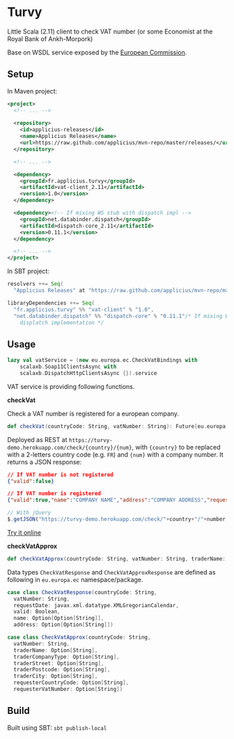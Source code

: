 # Turvy

Little Scala (2.11) client to check VAT number (or some Economist at the Royal Bank of Ankh-Morpork)

Base on WSDL service exposed by the [European Commission](http://europa.eu/youreurope/business/vat-customs/check-number-vies/).

## Setup

In Maven project:

```xml
<project>
  <!-- ... -->
  
  <repository>
    <id>applicius-releases</id>
    <name>Applicius Releases</name>
    <url>https://raw.github.com/applicius/mvn-repo/master/releases/</url>
  </repository>

  <!-- ... -->

  <dependency>
    <groupId>fr.applicius.turvy</groupId>
    <artifactId>vat-client_2.11</artifactId>
    <version>1.0</version>
  </dependency>

  <dependency><!-- If mixing WS stub with dispatch impl -->
    <groupId>net.databinder.dispatch</groupId>
    <artifactId>dispatch-core_2.11</artifactId>
    <version>0.11.1</version>
  </dependency>

  <!-- ... -->
</project>
```

In SBT project:

```scala
resolvers ++= Seq(
  "Applicius Releases" at "https://raw.github.com/applicius/mvn-repo/master/releases/")

libraryDependencies ++= Seq(
  "fr.applicius.turvy" %% "vat-client" % "1.0",
  "net.databinder.dispatch" %% "dispatch-core" % "0.11.1"/* If mixing WS with
    displatch implementation */
```

## Usage

```scala
lazy val vatService = (new eu.europa.ec.CheckVatBindings with
    scalaxb.Soap11ClientsAsync with
    scalaxb.DispatchHttpClientsAsync {}).service
```

VAT service is providing following functions.

**checkVat**

Check a VAT number is registered for a european company.

```scala
def checkVat(countryCode: String, vatNumber: String): Future[eu.europa.ec.CheckVatResponse]
```

Deployed as REST at `https://turvy-demo.herokuapp.com/check/{country}/{num}`, with `{country}` to be replaced with a 2-letters country code (e.g. `FR`) and `{num}` with a company number. It returns a JSON response:

```json
// If VAT number is not registered
{"valid":false}

// If VAT number is registered
{"valid":true,"name":"COMPANY NAME","address":"COMPANY ADDRESS","requestDate":"0000-00-00Z"}
```

```javascript
// With jQuery
$.getJSON("https://turvy-demo.herokuapp.com/check/"+country+"/"+number,function(r){...})
```

[Try it online](https://turvy-demo.herokuapp.com#checkVatNumber)

**checkVatApprox**

```scala
def checkVatApprox(countryCode: String, vatNumber: String, traderName: Option[String], traderCompanyType: Option[String], traderStreet: Option[String], traderPostcode: Option[String], traderCity: Option[String], requesterCountryCode: Option[String], requesterVatNumber: Option[String]): Future[eu.europa.ec.CheckVatApproxResponse]
```

Data types `CheckVatResponse` and `CheckVatApproxResponse` are defined as following in `eu.europa.ec` namespace/package.

```scala
case class CheckVatResponse(countryCode: String,
  vatNumber: String,
  requestDate: javax.xml.datatype.XMLGregorianCalendar,
  valid: Boolean,
  name: Option[Option[String]],
  address: Option[Option[String]])

case class CheckVatApprox(countryCode: String,
  vatNumber: String,
  traderName: Option[String],
  traderCompanyType: Option[String],
  traderStreet: Option[String],
  traderPostcode: Option[String],
  traderCity: Option[String],
  requesterCountryCode: Option[String],
  requesterVatNumber: Option[String])
```

## Build

Built using SBT: `sbt publish-local`
